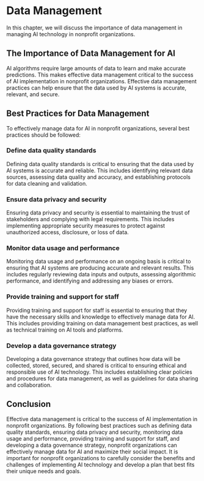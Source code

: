 Data Management
==================================================================

In this chapter, we will discuss the importance of data management in managing AI technology in nonprofit organizations.

The Importance of Data Management for AI
----------------------------------------

AI algorithms require large amounts of data to learn and make accurate predictions. This makes effective data management critical to the success of AI implementation in nonprofit organizations. Effective data management practices can help ensure that the data used by AI systems is accurate, relevant, and secure.

Best Practices for Data Management
----------------------------------

To effectively manage data for AI in nonprofit organizations, several best practices should be followed:

### Define data quality standards

Defining data quality standards is critical to ensuring that the data used by AI systems is accurate and reliable. This includes identifying relevant data sources, assessing data quality and accuracy, and establishing protocols for data cleaning and validation.

### Ensure data privacy and security

Ensuring data privacy and security is essential to maintaining the trust of stakeholders and complying with legal requirements. This includes implementing appropriate security measures to protect against unauthorized access, disclosure, or loss of data.

### Monitor data usage and performance

Monitoring data usage and performance on an ongoing basis is critical to ensuring that AI systems are producing accurate and relevant results. This includes regularly reviewing data inputs and outputs, assessing algorithmic performance, and identifying and addressing any biases or errors.

### Provide training and support for staff

Providing training and support for staff is essential to ensuring that they have the necessary skills and knowledge to effectively manage data for AI. This includes providing training on data management best practices, as well as technical training on AI tools and platforms.

### Develop a data governance strategy

Developing a data governance strategy that outlines how data will be collected, stored, secured, and shared is critical to ensuring ethical and responsible use of AI technology. This includes establishing clear policies and procedures for data management, as well as guidelines for data sharing and collaboration.

Conclusion
----------

Effective data management is critical to the success of AI implementation in nonprofit organizations. By following best practices such as defining data quality standards, ensuring data privacy and security, monitoring data usage and performance, providing training and support for staff, and developing a data governance strategy, nonprofit organizations can effectively manage data for AI and maximize their social impact. It is important for nonprofit organizations to carefully consider the benefits and challenges of implementing AI technology and develop a plan that best fits their unique needs and goals.
